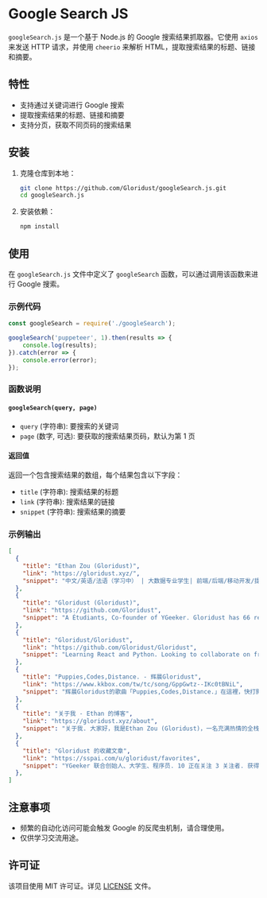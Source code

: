 # Google Search JS

`googleSearch.js` 是一个基于 Node.js 的 Google 搜索结果抓取器。它使用 `axios` 来发送 HTTP 请求，并使用 `cheerio` 来解析 HTML，提取搜索结果的标题、链接和摘要。

## 特性

- 支持通过关键词进行 Google 搜索
- 提取搜索结果的标题、链接和摘要
- 支持分页，获取不同页码的搜索结果

## 安装

1. 克隆仓库到本地：

   ```bash
   git clone https://github.com/Gloridust/googleSearch.js.git
   cd googleSearch.js
   ```

2. 安装依赖：

   ```bash
   npm install
   ```

## 使用

在 `googleSearch.js` 文件中定义了 `googleSearch` 函数，可以通过调用该函数来进行 Google 搜索。

### 示例代码

```javascript
const googleSearch = require('./googleSearch');

googleSearch('puppeteer', 1).then(results => {
    console.log(results);
}).catch(error => {
    console.error(error);
});
```

### 函数说明

#### `googleSearch(query, page)`

- `query` (字符串): 要搜索的关键词
- `page` (数字, 可选): 要获取的搜索结果页码，默认为第 1 页

#### 返回值

返回一个包含搜索结果的数组，每个结果包含以下字段：

- `title` (字符串): 搜索结果的标题
- `link` (字符串): 搜索结果的链接
- `snippet` (字符串): 搜索结果的摘要

### 示例输出

```json
[
  {
    "title": "Ethan Zou (Gloridust)",
    "link": "https://gloridust.xyz/",
    "snippet": "中文/英语/法语（学习中） | 大数据专业学生| 前端/后端/移动开发/提示词工程师｜ 学习React/NextJS, Flutter/Python, 机器学习和大数据| YGeeker 联合创始人."
  },
  {
    "title": "Gloridust (Gloridust)",
    "link": "https://github.com/Gloridust",
    "snippet": "A Étudiants, Co-founder of YGeeker. Gloridust has 66 repositories available. Follow their code on GitHub."
  },
  {
    "title": "Gloridust/Gloridust",
    "link": "https://github.com/Gloridust/Gloridust",
    "snippet": "Learning React and Python. Looking to collaborate on front-end development projects. 🏗️ Currently working at YGeeker as a Co-founder. You can reach me ..."
  },
  {
    "title": "Puppies,Codes,Distance. - 辉晨Gloridust",
    "link": "https://www.kkbox.com/tw/tc/song/GppGwtz--IKc0tBNiL",
    "snippet": "辉晨Gloridust的歌曲「Puppies,Codes,Distance.」在這裡，快打開KKBOX 盡情收聽。"
  },
  {
    "title": "关于我 - Ethan 的博客",
    "link": "https://gloridust.xyz/about",
    "snippet": "关于我. 大家好，我是Ethan Zou (Gloridust)，一名充满热情的全栈开发者和大数据专业的学生。 我的技能. 前端开发：React, Next.js, Flutter; 后端开发：Python, Node.js ..."
  },
  {
    "title": "Gloridust 的收藏文章",
    "link": "https://sspai.com/u/gloridust/favorites",
    "snippet": "YGeeker 联合创始人、大学生、程序员. 10 正在关注 3 关注者. 获得徽章. 0. 创作文章. 2篇. 文章阅读量. 5721. 获得充电. 10. 成为少数派. 167天."
  },
]
```

## 注意事项

- 频繁的自动化访问可能会触发 Google 的反爬虫机制，请合理使用。
- 仅供学习交流用途。

## 许可证

该项目使用 MIT 许可证。详见 [LICENSE](LICENSE) 文件。
